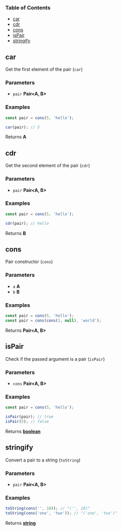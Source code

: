 <!-- Generated by documentation.js. Update this documentation by updating the source code. -->

### Table of Contents

*   [car][1]
*   [cdr][2]
*   [cons][3]
*   [isPair][4]
*   [stringify][5]

## car

Get the first element of the pair (`car`)

### Parameters

*   `pair` **Pair\<A, B>** 

### Examples

```javascript
const pair = cons(5, 'hello');

car(pair); // 5
```

Returns **A** 

## cdr

Get the second element of the pair (`cdr`)

### Parameters

*   `pair` **Pair\<A, B>** 

### Examples

```javascript
const pair = cons(5, 'hello');

cdr(pair); // hello
```

Returns **B** 

## cons

Pair constructor (`cons`)

### Parameters

*   `a` **A** 
*   `b` **B** 

### Examples

```javascript
const pair = cons(5, 'hello');
const pair = cons(cons(1, null), 'world');
```

Returns **Pair\<A, B>** 

## isPair

Check if the passed argument is a pair (`isPair`)

### Parameters

*   `cons` **Pair\<A, B>** 

### Examples

```javascript
const pair = cons(5, 'hello');

isPair(pair); // true
isPair(5); // false
```

Returns **[boolean][6]** 

## stringify

Convert a pair to a string (`toString`)

### Parameters

*   `pair` **Pair\<A, B>** 

### Examples

```javascript
toString(cons('', 10)); // "('', 10)"
toString(cons('one', 'two')); // "('one', 'two')"
```

Returns **[string][7]** 

[1]: #car

[2]: #cdr

[3]: #cons

[4]: #ispair

[5]: #stringify

[6]: https://developer.mozilla.org/docs/Web/JavaScript/Reference/Global_Objects/Boolean

[7]: https://developer.mozilla.org/docs/Web/JavaScript/Reference/Global_Objects/String

